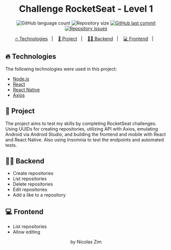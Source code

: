 <h1 align="center">
    Challenge RocketSeat - Level 1
</h1>
<p align="center">
  <img alt="GitHub language count" src="https://img.shields.io/github/languages/count/NicolasZim/RocketChallanges-lvl1">

  <img alt="Repository size" src="https://img.shields.io/github/repo-size/NicolasZim/RocketChallanges-lvl1">
  
  <a href="https://github.com/NicolasZim/RocketChallanges-lvl1/commits/master">
    <img alt="GitHub last commit" src="https://img.shields.io/github/last-commit/NicolasZim/RocketChallanges-lvl1">
  </a>

  <a href="https://github.com/NicolasZim/RocketChallanges-lvl1/issues">
    <img alt="Repository issues" src="https://img.shields.io/github/issues/NicolasZim/RocketChallanges-lvl1">
  </a>

<p align="center">
  <a href="#-technologies">🔥 Technologies</a>&nbsp;&nbsp;&nbsp;|&nbsp;&nbsp;&nbsp;
  <a href="#-project">📁 Project</a>&nbsp;&nbsp;&nbsp;|&nbsp;&nbsp;&nbsp;
  <a href="#-backend">👩‍💻 Backend</a>&nbsp;&nbsp;&nbsp;|&nbsp;&nbsp;&nbsp;
  <a href="#-frontend">💻 Frontend</a>&nbsp;&nbsp;&nbsp;|&nbsp;&nbsp;&nbsp;
</p>


</p>


## 🔥 Technologies

The following technologies were used in this project:

- [Node.js](https://nodejs.org/en/)
- [React](https://reactjs.org)
- [React Native](https://facebook.github.io/react-native/)
- [Axios](https://github.com/axios/axios)


## 📁 Project
The project aims to test my skills by completing RocketSeat challenges. Using UUIDs for creating repositories, utilizing API with Axios, emulating Android via Android Studio, and building the frontend and mobile with React and React Native. Also using Insomnia to test the endpoints and automated tests.


## 👩‍💻 Backend
- Create repositories
- List repositories
- Delete repositories
- Edit repositories
- Add a like to a repository


## 💻 Frontend
- List repositories
- Allow editing


<p align="center">by Nicolas Zim</p>
